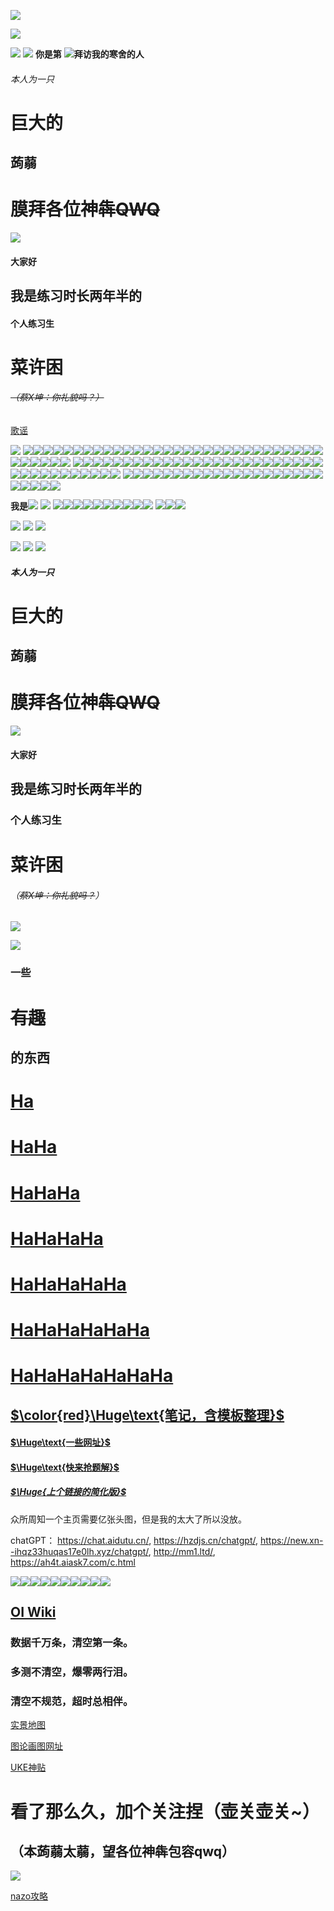 
![](https://static.production.xjoi.net/images/emoticon-1.gif)

![](https://www.mcmod.cn/pages/tools/achievements/images/achievements/0_rzGUbEoz.png)

![](https://api.xecades.xyz/api?img=3&date=2025-8-29&str=%E6%88%91%E7%9A%84%E4%B8%8B%E4%B8%80%E4%B8%AA%E7%94%9F%E6%97%A5&quote=%E7%A5%9D%E6%82%A8+AKIOI&email=15268384229%40163.com&&github=zengyige7760&&luogu=zengyige7760&codeforces=zengyige7760)
![](https://api.xecades.xyz/api?img=1&color=20%2C216%2C238%2C1&bg=231%2C242%2C112%2C0
)
**你是第**
![](https://moe-counter.glitch.me/get/@linmuhan?theme=rule34)**拜访我的寒舍的人**
###### 本人为一只
# 巨大的
## 蒟蒻
# 膜拜各位神犇~~QWQ~~
![](https://gimg2.baidu.com/image_search/src=http%3A%2F%2Fc-ssl.duitang.com%2Fuploads%2Fitem%2F202003%2F29%2F20200329044024_ML4dh.thumb.1000_0.gif&refer=http%3A%2F%2Fc-ssl.duitang.com&app=2002&size=f9999,10000&q=a80&n=0&g=0n&fmt=auto?sec=1664531426&t=6de6c27cdaaedabb28bb978a905f194d)
#### 大家好
## 我是练习时长两年半的
#### 个人练习生
# 菜许困
###### ~~（蔡X坤：你礼貌吗？）~~
[歌谣](https://www.luogu.com.cn/paste/3p38nqys)
[](https://moe-counter.glitch.me/get/@linmuhan?theme=rule34)

![](https://z3.ax1x.com/2021/07/07/RHbGUH.gif)
![](https://z3.ax1x.com/2021/07/07/RHbGUH.gif)![](https://z3.ax1x.com/2021/07/07/RHbGUH.gif)![](https://z3.ax1x.com/2021/07/07/RHbGUH.gif)![](https://z3.ax1x.com/2021/07/07/RHbGUH.gif)![](https://z3.ax1x.com/2021/07/07/RHbGUH.gif)![](https://z3.ax1x.com/2021/07/07/RHbGUH.gif)![](https://z3.ax1x.com/2021/07/07/RHbGUH.gif)![](https://z3.ax1x.com/2021/07/07/RHbGUH.gif)![](https://z3.ax1x.com/2021/07/07/RHbGUH.gif)![](https://z3.ax1x.com/2021/07/07/RHbGUH.gif)![](https://z3.ax1x.com/2021/07/07/RHbGUH.gif)![](https://z3.ax1x.com/2021/07/07/RHbGUH.gif)![](https://z3.ax1x.com/2021/07/07/RHbGUH.gif)![](https://z3.ax1x.com/2021/07/07/RHbGUH.gif)![](https://z3.ax1x.com/2021/07/07/RHbGUH.gif)![](https://z3.ax1x.com/2021/07/07/RHbGUH.gif)![](https://z3.ax1x.com/2021/07/07/RHbGUH.gif)![](https://z3.ax1x.com/2021/07/07/RHbGUH.gif)![](https://z3.ax1x.com/2021/07/07/RHbGUH.gif)![](https://z3.ax1x.com/2021/07/07/RHbGUH.gif)![](https://z3.ax1x.com/2021/07/07/RHbGUH.gif)![](https://z3.ax1x.com/2021/07/07/RHbGUH.gif)![](https://z3.ax1x.com/2021/07/07/RHbGUH.gif)![](https://z3.ax1x.com/2021/07/07/RHbGUH.gif)![](https://z3.ax1x.com/2021/07/07/RHbGUH.gif)![](https://z3.ax1x.com/2021/07/07/RHbGUH.gif)![](https://z3.ax1x.com/2021/07/07/RHbGUH.gif)![](https://z3.ax1x.com/2021/07/07/RHbGUH.gif)![](https://z3.ax1x.com/2021/07/07/RHbGUH.gif)![](https://z3.ax1x.com/2021/07/07/RHbGUH.gif)![](https://z3.ax1x.com/2021/07/07/RHbGUH.gif)![](https://z3.ax1x.com/2021/07/07/RHbGUH.gif)![](https://z3.ax1x.com/2021/07/07/RHbGUH.gif)![](https://z3.ax1x.com/2021/07/07/RHbGUH.gif)![](https://z3.ax1x.com/2021/07/07/RHbGUH.gif)![](https://z3.ax1x.com/2021/07/07/RHbGUH.gif)
![](https://z3.ax1x.com/2021/07/07/RHbGUH.gif)![](https://z3.ax1x.com/2021/07/07/RHbGUH.gif)![](https://z3.ax1x.com/2021/07/07/RHbGUH.gif)![](https://z3.ax1x.com/2021/07/07/RHbGUH.gif)![](https://z3.ax1x.com/2021/07/07/RHbGUH.gif)![](https://z3.ax1x.com/2021/07/07/RHbGUH.gif)![](https://z3.ax1x.com/2021/07/07/RHbGUH.gif)![](https://z3.ax1x.com/2021/07/07/RHbGUH.gif)![](https://z3.ax1x.com/2021/07/07/RHbGUH.gif)![](https://z3.ax1x.com/2021/07/07/RHbGUH.gif)![](https://z3.ax1x.com/2021/07/07/RHbGUH.gif)![](https://z3.ax1x.com/2021/07/07/RHbGUH.gif)![](https://z3.ax1x.com/2021/07/07/RHbGUH.gif)![](https://z3.ax1x.com/2021/07/07/RHbGUH.gif)![](https://z3.ax1x.com/2021/07/07/RHbGUH.gif)![](https://z3.ax1x.com/2021/07/07/RHbGUH.gif)![](https://z3.ax1x.com/2021/07/07/RHbGUH.gif)![](https://z3.ax1x.com/2021/07/07/RHbGUH.gif)![](https://z3.ax1x.com/2021/07/07/RHbGUH.gif)![](https://z3.ax1x.com/2021/07/07/RHbGUH.gif)![](https://z3.ax1x.com/2021/07/07/RHbGUH.gif)![](https://z3.ax1x.com/2021/07/07/RHbGUH.gif)![](https://z3.ax1x.com/2021/07/07/RHbGUH.gif)![](https://z3.ax1x.com/2021/07/07/RHbGUH.gif)![](https://z3.ax1x.com/2021/07/07/RHbGUH.gif)![](https://z3.ax1x.com/2021/07/07/RHbGUH.gif)![](https://z3.ax1x.com/2021/07/07/RHbGUH.gif)![](https://z3.ax1x.com/2021/07/07/RHbGUH.gif)![](https://z3.ax1x.com/2021/07/07/RHbGUH.gif)![](https://z3.ax1x.com/2021/07/07/RHbGUH.gif)![](https://z3.ax1x.com/2021/07/07/RHbGUH.gif)![](https://z3.ax1x.com/2021/07/07/RHbGUH.gif)![](https://z3.ax1x.com/2021/07/07/RHbGUH.gif)![](https://z3.ax1x.com/2021/07/07/RHbGUH.gif)![](https://z3.ax1x.com/2021/07/07/RHbGUH.gif)![](https://z3.ax1x.com/2021/07/07/RHbGUH.gif)
![](https://z3.ax1x.com/2021/07/07/RHbGUH.gif)![](https://z3.ax1x.com/2021/07/07/RHbGUH.gif)![](https://z3.ax1x.com/2021/07/07/RHbGUH.gif)![](https://z3.ax1x.com/2021/07/07/RHbGUH.gif)![](https://z3.ax1x.com/2021/07/07/RHbGUH.gif)![](https://z3.ax1x.com/2021/07/07/RHbGUH.gif)![](https://z3.ax1x.com/2021/07/07/RHbGUH.gif)![](https://z3.ax1x.com/2021/07/07/RHbGUH.gif)![](https://z3.ax1x.com/2021/07/07/RHbGUH.gif)![](https://z3.ax1x.com/2021/07/07/RHbGUH.gif)![](https://z3.ax1x.com/2021/07/07/RHbGUH.gif)![](https://z3.ax1x.com/2021/07/07/RHbGUH.gif)![](https://z3.ax1x.com/2021/07/07/RHbGUH.gif)![](https://z3.ax1x.com/2021/07/07/RHbGUH.gif)![](https://z3.ax1x.com/2021/07/07/RHbGUH.gif)![](https://z3.ax1x.com/2021/07/07/RHbGUH.gif)![](https://z3.ax1x.com/2021/07/07/RHbGUH.gif)![](https://z3.ax1x.com/2021/07/07/RHbGUH.gif)![](https://z3.ax1x.com/2021/07/07/RHbGUH.gif)![](https://z3.ax1x.com/2021/07/07/RHbGUH.gif)![](https://z3.ax1x.com/2021/07/07/RHbGUH.gif)![](https://z3.ax1x.com/2021/07/07/RHbGUH.gif)![](https://z3.ax1x.com/2021/07/07/RHbGUH.gif)![](https://z3.ax1x.com/2021/07/07/RHbGUH.gif)![](https://z3.ax1x.com/2021/07/07/RHbGUH.gif)

**我是**![](https://cdn.luogu.com.cn/upload/image_hosting/papeu2w4.png?x-oss-process=image/resize,m_lfit,h_680,w_900)
![](https://i.loli.net/2018/08/13/5b715db54cdc3.gif)
![](https://i.loli.net/2018/08/13/5b715db54cdc3.gif)![](https://i.loli.net/2018/08/13/5b715db54cdc3.gif)![](https://i.loli.net/2018/08/13/5b715db54cdc3.gif)![](https://i.loli.net/2018/08/13/5b715db54cdc3.gif)![](https://i.loli.net/2018/08/13/5b715db54cdc3.gif)![](https://i.loli.net/2018/08/13/5b715db54cdc3.gif)![](https://i.loli.net/2018/08/13/5b715db54cdc3.gif)![](https://i.loli.net/2018/08/13/5b715db54cdc3.gif)![](https://i.loli.net/2018/08/13/5b715db54cdc3.gif)![](https://i.loli.net/2018/08/13/5b715db54cdc3.gif)
![](https://i.loli.net/2018/08/13/5b715db54cdc3.gif)![](https://i.loli.net/2018/08/13/5b715db54cdc3.gif)![](https://i.loli.net/2018/08/13/5b715db54cdc3.gif)

![](https://i.loli.net/2019/02/01/5c541216cd5df.gif)
![](https://cdn.luogu.com.cn/upload/image_hosting/91rx1pw7.png)
![](http://n1.itc.cn/img8/wb/recom/2016/03/26/145895447181124362.GIF)

![](https://s1.ax1x.com/2018/03/09/9RBOTs.gif)
![](https://p.qpic.cn/qq_expression/41384847/41384847_0_0_0_9710B2BF57B43E59DC64A5C64407F5B2_0_0/0)
![](https://i.loli.net/2018/11/04/5bde67b2ce058.gif)
##### 本人为一只
# 巨大的
## 蒟蒻
# 膜拜各位神犇~~QWQ~~
![](https://cdn.luogu.com.cn/upload/image_hosting/91rx1pw7.png)
#### 大家好
## 我是练习时长两年半的
### 个人练习生
# 菜许困
###### （~~蔡X坤：你礼貌吗？~~）
![](https://i.loli.net/2018/11/04/5bde67b2ce058.gif)


![](https://i.loli.net/2018/11/04/5bde67b2ce058.gif)
### 一些
# ~~有趣~~
## 的东西
# [Ha](https://www.luogu.com.cn/paste/pxnuooam)
# [HaHa](http://lvmaojun.com/huaji/)
# [HaHaHa](https://cdn.luogu.com.cn/upload/pic/16214.png)
# [HaHaHaHa](https://www.luogu.com.cn/paste/w41dul1f)
# [HaHaHaHaHa](https://www.luogu.com.cn/paste/3p38nqys)
# [HaHaHaHaHaHa](https://www.luogu.com.cn/paste/9bwfgphz)
# [HaHaHaHaHaHaHa](https://www.luogu.com.cn/paste/6frket2c)
## [$\color{red}\Huge\text{笔记，含模板整理}$](https://www.luogu.com.cn/blog/577628/notes)
#### [$\Huge\text{一些网址}$](https://www.luogu.com.cn/article/9lafd657)
#### [$\Huge\text{快来抢题解}$](https://www.luogu.com.cn/problem/U306566)
##### [$\Huge{上个链接的简化版}$](https://www.luogu.com.cn/training/380771)

众所周知一个主页需要亿张头图，但是我的太大了所以没放。

chatGPT：
<https://chat.aidutu.cn/>,
<https://hzdjs.cn/chatgpt/>,
<https://new.xn--ihqz33huqas17e0lh.xyz/chatgpt/>,
<http://mm1.ltd/>,
<https://ah4t.aiask7.com/c.html>

[![](https://cdn.luogu.com.cn/upload/usericon/577628.png?x-oss-process=image/rounded-corners,r_30)](https://www.luogu.com.cn/user/577628)[![](https://cdn.luogu.com.cn/upload/usericon/368106.png?x-oss-process=image/rounded-corners,r_30)](https://www.luogu.com.cn/user/368106)[![](https://cdn.luogu.com.cn/upload/usericon/506024.png?x-oss-process=image/rounded-corners,r_30)](https://www.luogu.com.cn/user/506024)[![](https://cdn.luogu.com.cn/upload/usericon/509196.png?x-oss-process=image/rounded-corners,r_30)](https://www.luogu.com.cn/user/509196)[![](https://cdn.luogu.com.cn/upload/usericon/538275.png?x-oss-process=image/rounded-corners,r_30)](https://www.luogu.com.cn/user/538275)[![](https://cdn.luogu.com.cn/upload/usericon/500297.png?x-oss-process=image/rounded-corners,r_30)](https://www.luogu.com.cn/user/500297)[![](https://cdn.luogu.com.cn/upload/usericon/645010.png?x-oss-process=image/rounded-corners,r_30)](https://www.luogu.com.cn/user/645010)[![](https://cdn.luogu.com.cn/upload/usericon/502483.png?x-oss-process=image/rounded-corners,r_30)](https://www.luogu.com.cn/user/502483)[![](https://cdn.luogu.com.cn/upload/usericon/20562.png?x-oss-process=image/rounded-corners,r_30)](https://www.luogu.com.cn/user/20562)[![](https://cdn.luogu.com.cn/upload/usericon/971543.png?x-oss-process=image/rounded-corners,r_30)](https://www.luogu.com.cn/user/971543)
## [OI Wiki](https://oi-wiki.org/)
### 数据千万条，清空第一条。
### 多测不清空，爆零两行泪。
### 清空不规范，超时总相伴。
[实景地图](https://www.earthol.org)


[图论画图网址](https://csacademy.com/app/graph_editor/)


[UKE神贴](https://www.luogu.com.cn/discuss/61884)


# 看了那么久，加个关注捏（壶关壶关~）
## （本蒟蒻太蒻，望各位神犇包容qwq）
![](https://fecdn.luogu.com.cn/luogu/ac-congrats.png?ce96b99faabe0d91e25e00917ef494af)

[nazo攻略](https://www.cnblogs.com/ccr-note/articles/nazo.html)
